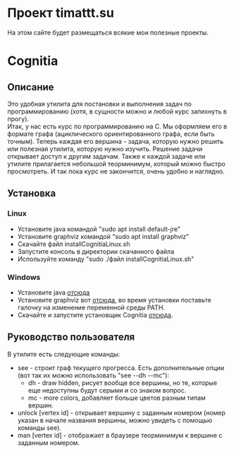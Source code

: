 # Проект timattt.su
На этом сайте будет размещаться всякие мои полезные проекты.
# Cognitia
## Описание
Это удобная утилита для постановки и выполнения задач по программированию (хотя, в сущности можно и любой курс запихнуть в прогу).   
Итак, у нас есть курс по программированию на С. Мы оформляем его в формате графа (ациклического ориентированного графа, если быть точным).
Теперь каждая его вершина - задача, которую нужно решить или полезная утилита, которую нужно изучить. Решение задачи открывает доступ к другим задачам.
Также к каждой задаче или утилите прилагается небольшой теорминимум, который можно быстро просмотреть.
И так пока курс не закончится, очень удобно и наглядно.
## Установка
### Linux
* Установите java командой "sudo apt install default-jre"
* Установите graphviz командой "sudo apt install graphviz"
* Скачайте файл installCognitiaLinux.sh
* Запустите консоль в директории скачанного файла
* Используйте команду "sudo ./файл installCognitiaLinux.sh"
### Windows
* Установите java [отсюда](https://www.java.com/ru/)
* Установите graphviz вот [отсюда](https://graphviz.org/download/), во время установки поставьте галочку на изменение переменной среды PATH.
* Скачайте и запустите установщик Cognitia [отсюда](https://github.com/timattt/Project-timattt.su/tree/master/Cognitia/installer/Win64).
## Руководство пользователя
В утилите есть следующие команды:    
* see - строит граф текущего прогресса. Есть дополнительные опции (вот так их можно использовать "see --dh --mc"):   
  * dh - draw hidden, рисует вообще все вершины, но те, которые еще недоступны будут серыми и со знаком вопрос.
  * mc - more colors, добавляет больше цветов разным типам вершин.   
* unlock [vertex id] - открывает вершину с заданным номером (номер указан в начале названия вершины, можно увидеть с помощью команды see).   
* man [vertex id] - отображает в браузере теорминимум к вершине с заданным номером.   
